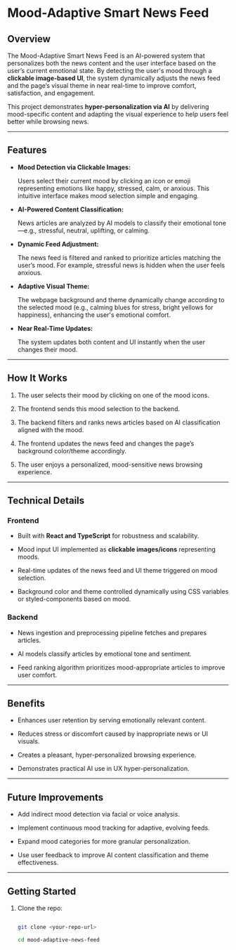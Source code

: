 # Mood-Adaptive Smart News Feed

## Overview

The Mood-Adaptive Smart News Feed is an AI-powered system that personalizes both the news content and the user interface based on the user’s current emotional state. By detecting the user's mood through a **clickable image-based UI**, the system dynamically adjusts the news feed and the page’s visual theme in near real-time to improve comfort, satisfaction, and engagement.

This project demonstrates **hyper-personalization via AI** by delivering mood-specific content and adapting the visual experience to help users feel better while browsing news.
 
---

## Features

- **Mood Detection via Clickable Images:**

  Users select their current mood by clicking an icon or emoji representing emotions like happy, stressed, calm, or anxious. This intuitive interface makes mood selection simple and engaging.

- **AI-Powered Content Classification:**

  News articles are analyzed by AI models to classify their emotional tone—e.g., stressful, neutral, uplifting, or calming.

- **Dynamic Feed Adjustment:**

  The news feed is filtered and ranked to prioritize articles matching the user’s mood. For example, stressful news is hidden when the user feels anxious.

- **Adaptive Visual Theme:**

  The webpage background and theme dynamically change according to the selected mood (e.g., calming blues for stress, bright yellows for happiness), enhancing the user's emotional comfort.

- **Near Real-Time Updates:**

  The system updates both content and UI instantly when the user changes their mood.

---

## How It Works

1. The user selects their mood by clicking on one of the mood icons.

2. The frontend sends this mood selection to the backend.

3. The backend filters and ranks news articles based on AI classification aligned with the mood.

4. The frontend updates the news feed and changes the page’s background color/theme accordingly.

5. The user enjoys a personalized, mood-sensitive news browsing experience.

---

## Technical Details

### Frontend

- Built with **React and TypeScript** for robustness and scalability.

- Mood input UI implemented as **clickable images/icons** representing moods.

- Real-time updates of the news feed and UI theme triggered on mood selection.

- Background color and theme controlled dynamically using CSS variables or styled-components based on mood.

### Backend

- News ingestion and preprocessing pipeline fetches and prepares articles.

- AI models classify articles by emotional tone and sentiment.

- Feed ranking algorithm prioritizes mood-appropriate articles to improve user comfort.

---

## Benefits

- Enhances user retention by serving emotionally relevant content.

- Reduces stress or discomfort caused by inappropriate news or UI visuals.

- Creates a pleasant, hyper-personalized browsing experience.

- Demonstrates practical AI use in UX hyper-personalization.

---

## Future Improvements

- Add indirect mood detection via facial or voice analysis.

- Implement continuous mood tracking for adaptive, evolving feeds.

- Expand mood categories for more granular personalization.

- Use user feedback to improve AI content classification and theme effectiveness.

---

## Getting Started

1. Clone the repo:

   ```bash

   git clone <your-repo-url>

   cd mood-adaptive-news-feed

 

